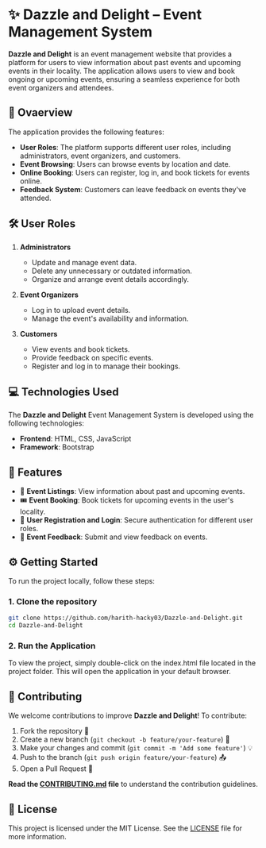# ✨ Dazzle and Delight – Event Management System

**Dazzle and Delight** is an event management website that provides a platform for users to view information about past events and upcoming events in their locality. The application allows users to view and book ongoing or upcoming events, ensuring a seamless experience for both event organizers and attendees.

## 📖 **Ovaerview**

The application provides the following features:

- **User Roles**: The platform supports different user roles, including administrators, event organizers, and customers.
- **Event Browsing**: Users can browse events by location and date.
- **Online Booking**: Users can register, log in, and book tickets for events online.
- **Feedback System**: Customers can leave feedback on events they've attended.

## 🛠️ **User Roles**

1. **Administrators**
   - Update and manage event data.
   - Delete any unnecessary or outdated information.
   - Organize and arrange event details accordingly.

2. **Event Organizers**
   - Log in to upload event details.
   - Manage the event's availability and information.

3. **Customers**
   - View events and book tickets.
   - Provide feedback on specific events.
   - Register and log in to manage their bookings.

## 💻 **Technologies Used**

The **Dazzle and Delight** Event Management System is developed using the following technologies:

- **Frontend**: HTML, CSS, JavaScript
- **Framework**: Bootstrap

## 🚀 **Features**

- 📅 **Event Listings**: View information about past and upcoming events.
- 🎟️ **Event Booking**: Book tickets for upcoming events in the user's locality.
- 👤 **User Registration and Login**: Secure authentication for different user roles.
- 📝 **Event Feedback**: Submit and view feedback on events.

## ⚙️ **Getting Started**

To run the project locally, follow these steps:

### 1. **Clone the repository**

```bash
git clone https://github.com/harith-hacky03/Dazzle-and-Delight.git
cd Dazzle-and-Delight
```


### 2. **Run the Application** 

To view the project, simply double-click on the index.html file located in the project folder. This will open the application in your default browser.




## 🤝 **Contributing**

We welcome contributions to improve **Dazzle and Delight**! To contribute:

1. Fork the repository 🍴
2. Create a new branch (`git checkout -b feature/your-feature`) 🌱
3. Make your changes and commit (`git commit -m 'Add some feature'`) 💡
4. Push to the branch (`git push origin feature/your-feature`) 📤
5. Open a Pull Request 🔄

**Read the [CONTRIBUTING.md](https://github.com/anjalit03/Dazzle-and-Delight/blob/main/CONTRIBUTING.md) file** to understand the contribution guidelines.

## 📄 **License**

This project is licensed under the MIT License. See the [LICENSE](LICENSE) file for more information.
